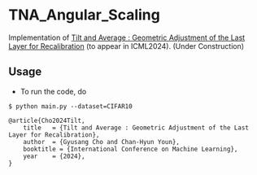 # TNA_Angular_Scaling

Implementation of [Tilt and Average : Geometric Adjustment of the Last Layer for Recalibration](link) (to appear in ICML2024).
(Under Construction)

## Usage
- To run the code, do

```console
$ python main.py --dataset=CIFAR10
```

```
@article{Cho2024Tilt,
    title   = {Tilt and Average : Geometric Adjustment of the Last Layer for Recalibration},
    author  = {Gyusang Cho and Chan-Hyun Youn},
    booktitle = {International Conference on Machine Learning},
    year    = {2024},
}
```

